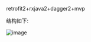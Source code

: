 retrofit2+rxjava2+dagger2+mvp

结构如下:

![image](https://github.com/chinabosh/android/tree/master/material/pictures/mvp_um.jpg)
